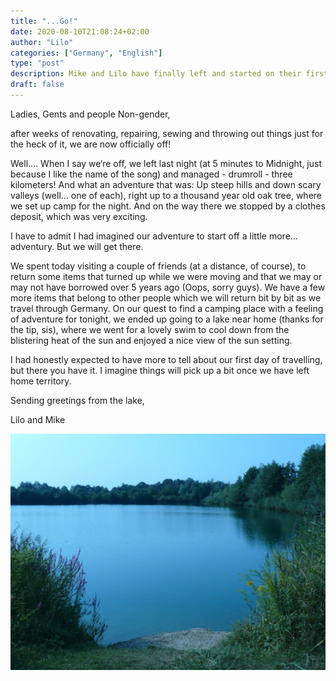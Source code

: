 ```yaml
---
title: "...Go!"
date: 2020-08-10T21:08:24+02:00
author: "Lilo"
categories: ["Germany", "English"]
type: "post"
description: Mike and Lilo have finally left and started on their first adventure... and got as far as the nearest clothes dump.
draft: false
---
```


Ladies, Gents and people Non-gender,

after weeks of renovating, repairing, sewing and throwing out things just for the heck of it, we are now officially off!

Well…. When I say we‘re off, we left last night (at 5 minutes to Midnight, just because I like the name of the song) and managed - drumroll -  three kilometers! And what an adventure that was: Up steep hills and down scary valleys (well… one of each), right up to a thousand year old oak tree, where we set up camp for the night. And on the way there we stopped by a clothes deposit, which was very exciting.

I have to admit I had imagined our adventure to start off a little more… adventury. But we will get there.

We spent today visiting a couple of friends (at a distance, of course), to return some items that turned up while we were moving and that we may or may not have borrowed over 5 years ago (Oops, sorry guys). We have a few more items that belong to other people which we will return bit by bit as we travel through Germany. On our quest to find a camping place with a feeling of adventure for tonight, we ended up going to a lake near home (thanks for the tip, sis), where we went for a lovely swim to cool down from the blistering heat of the sun and enjoyed a nice view of the sun setting.

I had honestly expected to have more to tell about our first day of travelling, but there you have it. I imagine things will pick up a bit once we have left home territory.

Sending greetings from the lake,

Lilo and Mike

![Lake near Regensburg](lake.jpg)
